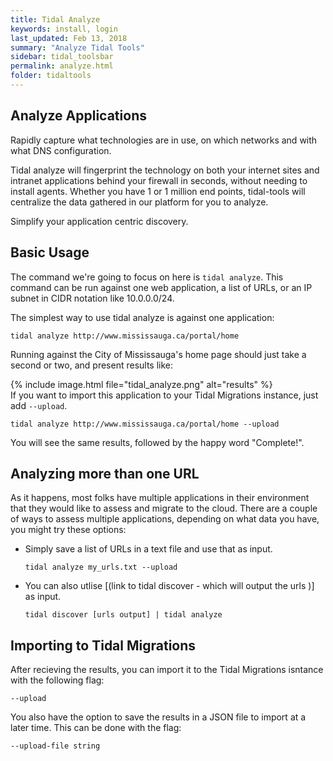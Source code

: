 ```yaml
---
title: Tidal Analyze
keywords: install, login
last_updated: Feb 13, 2018
summary: "Analyze Tidal Tools"
sidebar: tidal_toolsbar
permalink: analyze.html
folder: tidaltools
---
```


## Analyze Applications
Rapidly capture what technologies are in use, on which networks and with what DNS configuration.

Tidal analyze will fingerprint the technology on both your internet sites and intranet applications behind your firewall in seconds, without needing to install agents. Whether you have 1 or 1 million end points, tidal-tools will centralize the data gathered in our platform for you to analyze.

Simplify your application centric discovery.

## Basic Usage

The command we're going to focus on here is `tidal analyze`.  This command can be run against one web application, a list of URLs, or an IP subnet in CIDR notation like 10.0.0.0/24.

The simplest way to use tidal analyze is against one application:

`` tidal analyze http://www.mississauga.ca/portal/home ``

Running against the City of Mississauga's home page should just take a second or two, and present results like:


{% include image.html file="tidal_analyze.png" alt="results" %}
<br>
If you want to import this application to your Tidal Migrations instance, just add `--upload`.

`` tidal analyze http://www.mississauga.ca/portal/home --upload ``
 
You will see the same results, followed by the happy word "Complete!".



## Analyzing more than one URL

As it happens, most folks have multiple applications in their environment that they would like to assess and migrate to the cloud. There are a couple of ways to assess multiple applications, depending on what data you have, you might try these options:

 

- Simply save a list of URLs in a text file and use that as input.

    `` tidal analyze my_urls.txt --upload ``

- You can also utlise [(link to tidal discover - which will output the urls )] as input.

    `` tidal discover [urls output] | tidal analyze ``


## Importing to Tidal Migrations

After recieving the results, you can import it to the Tidal Migrations isntance with the following flag:

`--upload `

You also have the option to save the results in a JSON file to import at a later time. This can be done with the flag:

`--upload-file string`

